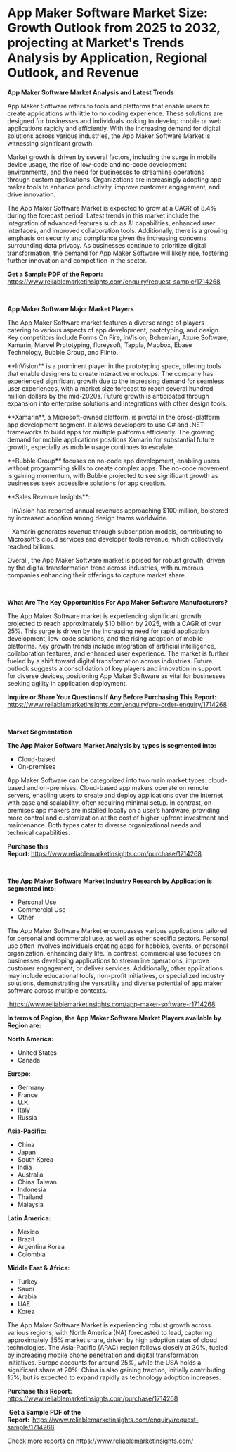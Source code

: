 <p><h1>App Maker Software Market Size: Growth Outlook from 2025 to 2032, projecting at Market's Trends Analysis by Application, Regional Outlook, and Revenue</h1></p><p><strong>App Maker Software Market Analysis and Latest Trends</strong></p>
<p><p>App Maker Software refers to tools and platforms that enable users to create applications with little to no coding experience. These solutions are designed for businesses and individuals looking to develop mobile or web applications rapidly and efficiently. With the increasing demand for digital solutions across various industries, the App Maker Software Market is witnessing significant growth.</p><p>Market growth is driven by several factors, including the surge in mobile device usage, the rise of low-code and no-code development environments, and the need for businesses to streamline operations through custom applications. Organizations are increasingly adopting app maker tools to enhance productivity, improve customer engagement, and drive innovation.</p><p>The App Maker Software Market is expected to grow at a CAGR of 8.4% during the forecast period. Latest trends in this market include the integration of advanced features such as AI capabilities, enhanced user interfaces, and improved collaboration tools. Additionally, there is a growing emphasis on security and compliance given the increasing concerns surrounding data privacy. As businesses continue to prioritize digital transformation, the demand for App Maker Software will likely rise, fostering further innovation and competition in the sector.</p></p>
<p><strong>Get a Sample PDF of the Report:&nbsp;</strong> <a href="https://www.reliablemarketinsights.com/enquiry/request-sample/1714268?utm_campaign=2630&utm_medium=2&utm_source=Github&utm_content=ia&utm_term=09032025&utm_id=app-maker-software">https://www.reliablemarketinsights.com/enquiry/request-sample/1714268</a></p>
<p>&nbsp;</p>
<p><strong>App Maker Software Major Market Players</strong></p>
<p><p>The App Maker Software market features a diverse range of players catering to various aspects of app development, prototyping, and design. Key competitors include Forms On Fire, InVision, Bohemian, Axure Software, Xamarin, Marvel Prototyping, floreysoft, Tappla, Mapbox, Ebase Technology, Bubble Group, and Flinto. </p><p>**InVision** is a prominent player in the prototyping space, offering tools that enable designers to create interactive mockups. The company has experienced significant growth due to the increasing demand for seamless user experiences, with a market size forecast to reach several hundred million dollars by the mid-2020s. Future growth is anticipated through expansion into enterprise solutions and integrations with other design tools.</p><p>**Xamarin**, a Microsoft-owned platform, is pivotal in the cross-platform app development segment. It allows developers to use C# and .NET frameworks to build apps for multiple platforms efficiently. The growing demand for mobile applications positions Xamarin for substantial future growth, especially as mobile usage continues to escalate.</p><p>**Bubble Group** focuses on no-code app development, enabling users without programming skills to create complex apps. The no-code movement is gaining momentum, with Bubble projected to see significant growth as businesses seek accessible solutions for app creation. </p><p>**Sales Revenue Insights**: </p><p>- InVision has reported annual revenues approaching $100 million, bolstered by increased adoption among design teams worldwide.</p><p>- Xamarin generates revenue through subscription models, contributing to Microsoft's cloud services and developer tools revenue, which collectively reached billions.</p><p>Overall, the App Maker Software market is poised for robust growth, driven by the digital transformation trend across industries, with numerous companies enhancing their offerings to capture market share.</p></p>
<p>&nbsp;</p>
<p><strong>What Are The Key Opportunities For App Maker Software Manufacturers?</strong></p>
<p><p>The App Maker Software market is experiencing significant growth, projected to reach approximately $10 billion by 2025, with a CAGR of over 25%. This surge is driven by the increasing need for rapid application development, low-code solutions, and the rising adoption of mobile platforms. Key growth trends include integration of artificial intelligence, collaboration features, and enhanced user experience. The market is further fueled by a shift toward digital transformation across industries. Future outlook suggests a consolidation of key players and innovation in support for diverse devices, positioning App Maker Software as vital for businesses seeking agility in application deployment.</p></p>
<p><strong>Inquire or Share Your Questions If Any Before Purchasing This Report:</strong> <a href="https://www.reliablemarketinsights.com/enquiry/pre-order-enquiry/1714268?utm_campaign=2630&utm_medium=2&utm_source=Github&utm_content=ia&utm_term=09032025&utm_id=app-maker-software">https://www.reliablemarketinsights.com/enquiry/pre-order-enquiry/1714268</a></p>
<p>&nbsp;</p>
<p><strong>Market Segmentation</strong></p>
<p><strong>The App Maker Software Market Analysis by types is segmented into:</strong></p>
<p><ul><li>Cloud-based</li><li>On-premises</li></ul></p>
<p><p>App Maker Software can be categorized into two main market types: cloud-based and on-premises. Cloud-based app makers operate on remote servers, enabling users to create and deploy applications over the internet with ease and scalability, often requiring minimal setup. In contrast, on-premises app makers are installed locally on a user’s hardware, providing more control and customization at the cost of higher upfront investment and maintenance. Both types cater to diverse organizational needs and technical capabilities.</p></p>
<p><strong>Purchase this Report:&nbsp;</strong><a href="https://www.reliablemarketinsights.com/purchase/1714268?utm_campaign=2630&utm_medium=2&utm_source=Github&utm_content=ia&utm_term=09032025&utm_id=app-maker-software">https://www.reliablemarketinsights.com/purchase/1714268</a></p>
<p>&nbsp;</p>
<p><strong>The App Maker Software Market Industry Research by Application is segmented into:</strong></p>
<p><ul><li>Personal Use</li><li>Commercial Use</li><li>Other</li></ul></p>
<p><p>The App Maker Software Market encompasses various applications tailored for personal and commercial use, as well as other specific sectors. Personal use often involves individuals creating apps for hobbies, events, or personal organization, enhancing daily life. In contrast, commercial use focuses on businesses developing applications to streamline operations, improve customer engagement, or deliver services. Additionally, other applications may include educational tools, non-profit initiatives, or specialized industry solutions, demonstrating the versatility and diverse potential of app maker software across multiple contexts.</p></p>
<p><a href="https://www.reliablemarketinsights.com/app-maker-software-r1714268?utm_campaign=2630&utm_medium=2&utm_source=Github&utm_content=ia&utm_term=09032025&utm_id=app-maker-software">&nbsp;https://www.reliablemarketinsights.com/app-maker-software-r1714268</a></p>
<p><strong>In terms of Region, the App Maker Software Market Players available by Region are:</strong></p>
<p>
    <p> <strong> North America: </strong>
        <ul>
            <li>United States</li>
            <li>Canada</li>
        </ul>
        </p> 
    <p> <strong> Europe: </strong>
        <ul>
            <li>Germany</li>
            <li>France</li>
            <li>U.K.</li>
            <li>Italy</li>
            <li>Russia</li>
        </ul>
        </p> 
    <p> <strong> Asia-Pacific: </strong>
        <ul>
            <li>China</li>
            <li>Japan</li>
            <li>South Korea</li>
            <li>India</li>
            <li>Australia</li>
            <li>China Taiwan</li>
            <li>Indonesia</li>
            <li>Thailand</li>
            <li>Malaysia</li>
        </ul>
        </p> 
    <p> <strong> Latin America: </strong>
        <ul>
            <li>Mexico</li>
            <li>Brazil</li>
            <li>Argentina Korea</li>
            <li>Colombia</li>
        </ul>
        </p> 
    <p> <strong> Middle East & Africa: </strong>
        <ul>
            <li>Turkey</li>
            <li>Saudi</li>
            <li>Arabia</li>
            <li>UAE</li>
            <li>Korea</li>
        </ul>
    </p>
    </p>
<p><p>The App Maker Software Market is experiencing robust growth across various regions, with North America (NA) forecasted to lead, capturing approximately 35% market share, driven by high adoption rates of cloud technologies. The Asia-Pacific (APAC) region follows closely at 30%, fueled by increasing mobile phone penetration and digital transformation initiatives. Europe accounts for around 25%, while the USA holds a significant share at 20%. China is also gaining traction, initially contributing 15%, but is expected to expand rapidly as technology adoption increases.</p></p>
<p><strong>Purchase this Report: </strong><a href="https://www.reliablemarketinsights.com/purchase/1714268?utm_campaign=2630&utm_medium=2&utm_source=Github&utm_content=ia&utm_term=09032025&utm_id=app-maker-software">https://www.reliablemarketinsights.com/purchase/1714268</a></p>
<p>&nbsp;<strong>Get a Sample PDF of the Report:&nbsp;&nbsp;</strong><a href="https://www.reliablemarketinsights.com/enquiry/request-sample/1714268?utm_campaign=2630&utm_medium=2&utm_source=Github&utm_content=ia&utm_term=09032025&utm_id=app-maker-software">https://www.reliablemarketinsights.com/enquiry/request-sample/1714268</a></p>
<p><strong></strong></p>
<p>Check more reports on <a href="https://www.reliablemarketinsights.com/?utm_campaign=2630&utm_medium=2&utm_source=Github&utm_content=ia&utm_term=09032025&utm_id=app-maker-software">https://www.reliablemarketinsights.com/</a></p>